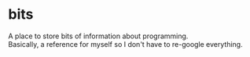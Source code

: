 # bits
A place to store bits of information about programming. \
Basically, a reference for myself so I don't have to re-google everything.


